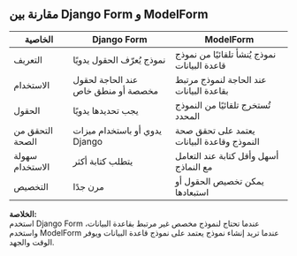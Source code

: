 ## مقارنة بين Django Form و ModelForm

| الخاصية           | Django Form                           | ModelForm                                 |
|-------------------|---------------------------------------|-------------------------------------------|
| التعريف           | نموذج يُعرّف الحقول يدويًا             | نموذج يُنشأ تلقائيًا من نموذج قاعدة البيانات |
| الاستخدام         | عند الحاجة لحقول مخصصة أو منطق خاص     | عند الحاجة لنموذج مرتبط بقاعدة البيانات     |
| الحقول            | يجب تحديدها يدويًا                     | تُستخرج تلقائيًا من النموذج المحدد           |
| التحقق من الصحة   | يدوي أو باستخدام ميزات Django          | يعتمد على تحقق صحة النموذج وقاعدة البيانات   |
| سهولة الاستخدام   | يتطلب كتابة أكثر                      | أسهل وأقل كتابة عند التعامل مع النماذج      |
| التخصيص           | مرن جدًا                              | يمكن تخصيص الحقول أو استبعادها              |

**الخلاصة:**  
استخدم Django Form عندما تحتاج لنموذج مخصص غير مرتبط بقاعدة البيانات، واستخدم ModelForm عندما تريد إنشاء نموذج يعتمد على نموذج قاعدة البيانات ويوفر الوقت والجهد.